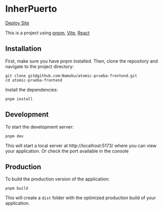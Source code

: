 # InherPuerto
[ Deploy Site ](https://atomic-prueba-frontend.onrender.com/)

This is a project using [pnpm](https://pnpm.io/), [Vite](https://vitejs.dev/), [React](https://reactjs.org/)

## Installation

First, make sure you have pnpm installed.
Then, clone the repository and navigate to the project directory:

```
git clone git@github.com:Namoku/atomic-prueba-frontend.git
cd atomic-prueba-frontend
```

Install the dependencies:

```
pnpm install
```

## Development

To start the development server:

```
pnpm dev
```

This will start a local server at http://localhost:5173/ where you can view your application.
Or check the port available in the console

## Production

To build the production version of the application:

```
pnpm build
```

This will create a `dist` folder with the optimized production build of your application.